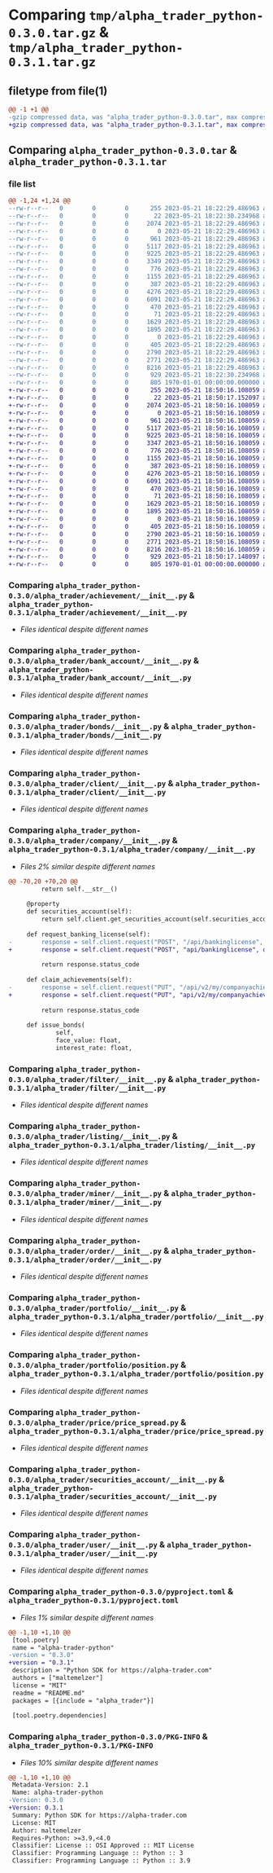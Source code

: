 # Comparing `tmp/alpha_trader_python-0.3.0.tar.gz` & `tmp/alpha_trader_python-0.3.1.tar.gz`

## filetype from file(1)

```diff
@@ -1 +1 @@
-gzip compressed data, was "alpha_trader_python-0.3.0.tar", max compression
+gzip compressed data, was "alpha_trader_python-0.3.1.tar", max compression
```

## Comparing `alpha_trader_python-0.3.0.tar` & `alpha_trader_python-0.3.1.tar`

### file list

```diff
@@ -1,24 +1,24 @@
--rw-r--r--   0        0        0      255 2023-05-21 18:22:29.486963 alpha_trader_python-0.3.0/README.md
--rw-r--r--   0        0        0       22 2023-05-21 18:22:30.234968 alpha_trader_python-0.3.0/alpha_trader/__init__.py
--rw-r--r--   0        0        0     2074 2023-05-21 18:22:29.486963 alpha_trader_python-0.3.0/alpha_trader/achievement/__init__.py
--rw-r--r--   0        0        0        0 2023-05-21 18:22:29.486963 alpha_trader_python-0.3.0/alpha_trader/authentication/__init__.py
--rw-r--r--   0        0        0      961 2023-05-21 18:22:29.486963 alpha_trader_python-0.3.0/alpha_trader/bank_account/__init__.py
--rw-r--r--   0        0        0     5117 2023-05-21 18:22:29.486963 alpha_trader_python-0.3.0/alpha_trader/bonds/__init__.py
--rw-r--r--   0        0        0     9225 2023-05-21 18:22:29.486963 alpha_trader_python-0.3.0/alpha_trader/client/__init__.py
--rw-r--r--   0        0        0     3349 2023-05-21 18:22:29.486963 alpha_trader_python-0.3.0/alpha_trader/company/__init__.py
--rw-r--r--   0        0        0      776 2023-05-21 18:22:29.486963 alpha_trader_python-0.3.0/alpha_trader/filter/__init__.py
--rw-r--r--   0        0        0     1155 2023-05-21 18:22:29.486963 alpha_trader_python-0.3.0/alpha_trader/listing/__init__.py
--rw-r--r--   0        0        0      387 2023-05-21 18:22:29.486963 alpha_trader_python-0.3.0/alpha_trader/logging/__init__.py
--rw-r--r--   0        0        0     4276 2023-05-21 18:22:29.486963 alpha_trader_python-0.3.0/alpha_trader/miner/__init__.py
--rw-r--r--   0        0        0     6091 2023-05-21 18:22:29.486963 alpha_trader_python-0.3.0/alpha_trader/order/__init__.py
--rw-r--r--   0        0        0      470 2023-05-21 18:22:29.486963 alpha_trader_python-0.3.0/alpha_trader/owner/__init__.py
--rw-r--r--   0        0        0       71 2023-05-21 18:22:29.486963 alpha_trader_python-0.3.0/alpha_trader/partner/__init__.py
--rw-r--r--   0        0        0     1629 2023-05-21 18:22:29.486963 alpha_trader_python-0.3.0/alpha_trader/portfolio/__init__.py
--rw-r--r--   0        0        0     1895 2023-05-21 18:22:29.486963 alpha_trader_python-0.3.0/alpha_trader/portfolio/position.py
--rw-r--r--   0        0        0        0 2023-05-21 18:22:29.486963 alpha_trader_python-0.3.0/alpha_trader/price/__init__.py
--rw-r--r--   0        0        0      405 2023-05-21 18:22:29.486963 alpha_trader_python-0.3.0/alpha_trader/price/price.py
--rw-r--r--   0        0        0     2790 2023-05-21 18:22:29.486963 alpha_trader_python-0.3.0/alpha_trader/price/price_spread.py
--rw-r--r--   0        0        0     2771 2023-05-21 18:22:29.486963 alpha_trader_python-0.3.0/alpha_trader/securities_account/__init__.py
--rw-r--r--   0        0        0     8216 2023-05-21 18:22:29.486963 alpha_trader_python-0.3.0/alpha_trader/user/__init__.py
--rw-r--r--   0        0        0      929 2023-05-21 18:22:30.234968 alpha_trader_python-0.3.0/pyproject.toml
--rw-r--r--   0        0        0      805 1970-01-01 00:00:00.000000 alpha_trader_python-0.3.0/PKG-INFO
+-rw-r--r--   0        0        0      255 2023-05-21 18:50:16.108059 alpha_trader_python-0.3.1/README.md
+-rw-r--r--   0        0        0       22 2023-05-21 18:50:17.152097 alpha_trader_python-0.3.1/alpha_trader/__init__.py
+-rw-r--r--   0        0        0     2074 2023-05-21 18:50:16.108059 alpha_trader_python-0.3.1/alpha_trader/achievement/__init__.py
+-rw-r--r--   0        0        0        0 2023-05-21 18:50:16.108059 alpha_trader_python-0.3.1/alpha_trader/authentication/__init__.py
+-rw-r--r--   0        0        0      961 2023-05-21 18:50:16.108059 alpha_trader_python-0.3.1/alpha_trader/bank_account/__init__.py
+-rw-r--r--   0        0        0     5117 2023-05-21 18:50:16.108059 alpha_trader_python-0.3.1/alpha_trader/bonds/__init__.py
+-rw-r--r--   0        0        0     9225 2023-05-21 18:50:16.108059 alpha_trader_python-0.3.1/alpha_trader/client/__init__.py
+-rw-r--r--   0        0        0     3347 2023-05-21 18:50:16.108059 alpha_trader_python-0.3.1/alpha_trader/company/__init__.py
+-rw-r--r--   0        0        0      776 2023-05-21 18:50:16.108059 alpha_trader_python-0.3.1/alpha_trader/filter/__init__.py
+-rw-r--r--   0        0        0     1155 2023-05-21 18:50:16.108059 alpha_trader_python-0.3.1/alpha_trader/listing/__init__.py
+-rw-r--r--   0        0        0      387 2023-05-21 18:50:16.108059 alpha_trader_python-0.3.1/alpha_trader/logging/__init__.py
+-rw-r--r--   0        0        0     4276 2023-05-21 18:50:16.108059 alpha_trader_python-0.3.1/alpha_trader/miner/__init__.py
+-rw-r--r--   0        0        0     6091 2023-05-21 18:50:16.108059 alpha_trader_python-0.3.1/alpha_trader/order/__init__.py
+-rw-r--r--   0        0        0      470 2023-05-21 18:50:16.108059 alpha_trader_python-0.3.1/alpha_trader/owner/__init__.py
+-rw-r--r--   0        0        0       71 2023-05-21 18:50:16.108059 alpha_trader_python-0.3.1/alpha_trader/partner/__init__.py
+-rw-r--r--   0        0        0     1629 2023-05-21 18:50:16.108059 alpha_trader_python-0.3.1/alpha_trader/portfolio/__init__.py
+-rw-r--r--   0        0        0     1895 2023-05-21 18:50:16.108059 alpha_trader_python-0.3.1/alpha_trader/portfolio/position.py
+-rw-r--r--   0        0        0        0 2023-05-21 18:50:16.108059 alpha_trader_python-0.3.1/alpha_trader/price/__init__.py
+-rw-r--r--   0        0        0      405 2023-05-21 18:50:16.108059 alpha_trader_python-0.3.1/alpha_trader/price/price.py
+-rw-r--r--   0        0        0     2790 2023-05-21 18:50:16.108059 alpha_trader_python-0.3.1/alpha_trader/price/price_spread.py
+-rw-r--r--   0        0        0     2771 2023-05-21 18:50:16.108059 alpha_trader_python-0.3.1/alpha_trader/securities_account/__init__.py
+-rw-r--r--   0        0        0     8216 2023-05-21 18:50:16.108059 alpha_trader_python-0.3.1/alpha_trader/user/__init__.py
+-rw-r--r--   0        0        0      929 2023-05-21 18:50:17.148097 alpha_trader_python-0.3.1/pyproject.toml
+-rw-r--r--   0        0        0      805 1970-01-01 00:00:00.000000 alpha_trader_python-0.3.1/PKG-INFO
```

### Comparing `alpha_trader_python-0.3.0/alpha_trader/achievement/__init__.py` & `alpha_trader_python-0.3.1/alpha_trader/achievement/__init__.py`

 * *Files identical despite different names*

### Comparing `alpha_trader_python-0.3.0/alpha_trader/bank_account/__init__.py` & `alpha_trader_python-0.3.1/alpha_trader/bank_account/__init__.py`

 * *Files identical despite different names*

### Comparing `alpha_trader_python-0.3.0/alpha_trader/bonds/__init__.py` & `alpha_trader_python-0.3.1/alpha_trader/bonds/__init__.py`

 * *Files identical despite different names*

### Comparing `alpha_trader_python-0.3.0/alpha_trader/client/__init__.py` & `alpha_trader_python-0.3.1/alpha_trader/client/__init__.py`

 * *Files identical despite different names*

### Comparing `alpha_trader_python-0.3.0/alpha_trader/company/__init__.py` & `alpha_trader_python-0.3.1/alpha_trader/company/__init__.py`

 * *Files 2% similar despite different names*

```diff
@@ -70,20 +70,20 @@
         return self.__str__()
 
     @property
     def securities_account(self):
         return self.client.get_securities_account(self.securities_account_id)
 
     def request_banking_license(self):
-        response = self.client.request("POST", "/api/bankinglicense", data={"companyId": self.id})
+        response = self.client.request("POST", "api/bankinglicense", data={"companyId": self.id})
 
         return response.status_code
 
     def claim_achievements(self):
-        response = self.client.request("PUT", "/api/v2/my/companyachievementclaim")
+        response = self.client.request("PUT", "api/v2/my/companyachievementclaim")
 
         return response.status_code
 
     def issue_bonds(
             self,
             face_value: float,
             interest_rate: float,
```

### Comparing `alpha_trader_python-0.3.0/alpha_trader/filter/__init__.py` & `alpha_trader_python-0.3.1/alpha_trader/filter/__init__.py`

 * *Files identical despite different names*

### Comparing `alpha_trader_python-0.3.0/alpha_trader/listing/__init__.py` & `alpha_trader_python-0.3.1/alpha_trader/listing/__init__.py`

 * *Files identical despite different names*

### Comparing `alpha_trader_python-0.3.0/alpha_trader/miner/__init__.py` & `alpha_trader_python-0.3.1/alpha_trader/miner/__init__.py`

 * *Files identical despite different names*

### Comparing `alpha_trader_python-0.3.0/alpha_trader/order/__init__.py` & `alpha_trader_python-0.3.1/alpha_trader/order/__init__.py`

 * *Files identical despite different names*

### Comparing `alpha_trader_python-0.3.0/alpha_trader/portfolio/__init__.py` & `alpha_trader_python-0.3.1/alpha_trader/portfolio/__init__.py`

 * *Files identical despite different names*

### Comparing `alpha_trader_python-0.3.0/alpha_trader/portfolio/position.py` & `alpha_trader_python-0.3.1/alpha_trader/portfolio/position.py`

 * *Files identical despite different names*

### Comparing `alpha_trader_python-0.3.0/alpha_trader/price/price_spread.py` & `alpha_trader_python-0.3.1/alpha_trader/price/price_spread.py`

 * *Files identical despite different names*

### Comparing `alpha_trader_python-0.3.0/alpha_trader/securities_account/__init__.py` & `alpha_trader_python-0.3.1/alpha_trader/securities_account/__init__.py`

 * *Files identical despite different names*

### Comparing `alpha_trader_python-0.3.0/alpha_trader/user/__init__.py` & `alpha_trader_python-0.3.1/alpha_trader/user/__init__.py`

 * *Files identical despite different names*

### Comparing `alpha_trader_python-0.3.0/pyproject.toml` & `alpha_trader_python-0.3.1/pyproject.toml`

 * *Files 1% similar despite different names*

```diff
@@ -1,10 +1,10 @@
 [tool.poetry]
 name = "alpha-trader-python"
-version = "0.3.0"
+version = "0.3.1"
 description = "Python SDK for https://alpha-trader.com"
 authors = ["maltemelzer"]
 license = "MIT"
 readme = "README.md"
 packages = [{include = "alpha_trader"}]
 
 [tool.poetry.dependencies]
```

### Comparing `alpha_trader_python-0.3.0/PKG-INFO` & `alpha_trader_python-0.3.1/PKG-INFO`

 * *Files 10% similar despite different names*

```diff
@@ -1,10 +1,10 @@
 Metadata-Version: 2.1
 Name: alpha-trader-python
-Version: 0.3.0
+Version: 0.3.1
 Summary: Python SDK for https://alpha-trader.com
 License: MIT
 Author: maltemelzer
 Requires-Python: >=3.9,<4.0
 Classifier: License :: OSI Approved :: MIT License
 Classifier: Programming Language :: Python :: 3
 Classifier: Programming Language :: Python :: 3.9
```

